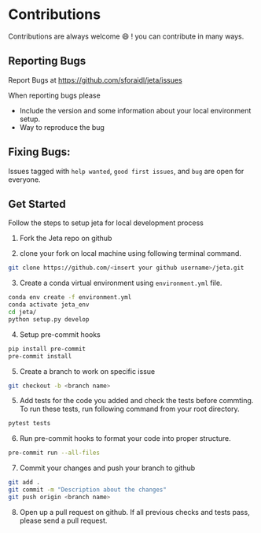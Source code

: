 # Contributions

Contributions are always welcome :smile: ! you can contribute in many ways. 

## Reporting Bugs

Report Bugs at https://github.com/sforaidl/jeta/issues

When reporting bugs please 
- Include the version and some information about your local environment setup. 
- Way to reproduce the bug

## Fixing Bugs: 

Issues tagged with `help wanted`, `good first issues`, and `bug` are open for everyone.

## Get Started

Follow the steps to setup jeta for local development process

1) Fork the Jeta repo on github

2) clone your fork on local machine using following terminal command. 
```bash
git clone https://github.com/<insert your github username>/jeta.git
```

3) Create a conda virtual environment using `environment.yml` file. 

```bash
conda env create -f environment.yml
conda activate jeta_env
cd jeta/
python setup.py develop
```

4) Setup pre-commit hooks

```bash
pip install pre-commit
pre-commit install
```

5) Create a branch to work on specific issue

```bash 
git checkout -b <branch name>
```

5) Add tests for the code you added and check the tests before commting. To run these tests, run following command from your root directory. 

```bash
pytest tests
```

6) Run pre-commit hooks to format your code into proper structure. 
```bash
pre-commit run --all-files
```

7) Commit your changes and push your branch to github
```bash
git add .
git commit -m "Description about the changes"
git push origin <branch name>
```

8) Open up a pull request on github. 
If all previous checks and tests pass, please send a pull request.


